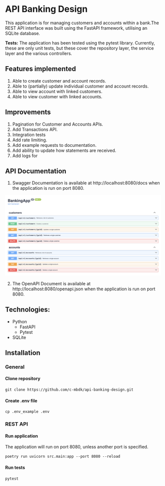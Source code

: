 # API Banking Design
This application is for managing customers and accounts within a bank.The REST API interface was built using the FastAPI framework, utilising an SQLite database.

**Tests:** The application has been tested using the pytest library. Currently, these are only unit tests, but these cover the repository layer, the service layer and the various controllers.


## Features implemented
1. Able to create customer and account records.
2. Able to (partially) update individual customer and account records.
3. Able to view account with linked customers.
4. Able to view customer with linked accounts.


## Improvements
1. Pagination for Customer and Accounts APIs.
2. Add Transactions API.
3. Integration tests
4. Add rate limiting.
5. Add example requests to documentation.
6. Add ability to update how statements are received.
7. Add logs for 

## API Documentation
1. Swagger Documentation is available at http://localhost:8080/docs when the application is run on port 8080.

![image](assets/swagger_docs.png)

2. The OpenAPI Document is available at http://localhost:8080/openapi.json when the application is run on port 8080.


## Technologies:
- Python
  - FastAPI
  - Pytest
- SQLite

## Installation

### General

#### Clone repository
```
git clone https://github.com/c-mbdk/api-banking-design.git
```

#### Create .env file
```
cp .env_example .env
```

### REST API

#### Run application
The application will run on port 8080, unless another port is specified.
```
poetry run uvicorn src.main:app --port 8080 --reload
```

#### Run tests
```
pytest
```